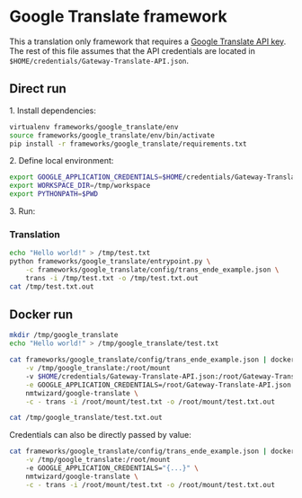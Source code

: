 # Google Translate framework

This a translation only framework that requires a [Google Translate API key](https://cloud.google.com/translate/docs/quickstart). The rest of this file assumes that the API credentials are located in `$HOME/credentials/Gateway-Translate-API.json`.

## Direct run

1\. Install dependencies:

```bash
virtualenv frameworks/google_translate/env
source frameworks/google_translate/env/bin/activate
pip install -r frameworks/google_translate/requirements.txt
```

2\. Define local environment:

```bash
export GOOGLE_APPLICATION_CREDENTIALS=$HOME/credentials/Gateway-Translate-API.json
export WORKSPACE_DIR=/tmp/workspace
export PYTHONPATH=$PWD
```

3\. Run:

### Translation

```bash
echo "Hello world!" > /tmp/test.txt
python frameworks/google_translate/entrypoint.py \
    -c frameworks/google_translate/config/trans_ende_example.json \
    trans -i /tmp/test.txt -o /tmp/test.txt.out
cat /tmp/test.txt.out
```

## Docker run

```bash
mkdir /tmp/google_translate
echo "Hello world!" > /tmp/google_translate/test.txt

cat frameworks/google_translate/config/trans_ende_example.json | docker run -i --rm \
    -v /tmp/google_translate:/root/mount
    -v $HOME/credentials/Gateway-Translate-API.json:/root/Gateway-Translate-API.json \
    -e GOOGLE_APPLICATION_CREDENTIALS=/root/Gateway-Translate-API.json \
    nmtwizard/google-translate \
    -c - trans -i /root/mount/test.txt -o /root/mount/test.txt.out

cat /tmp/google_translate/test.txt.out
```

Credentials can also be directly passed by value:
```bash
cat frameworks/google_translate/config/trans_ende_example.json | docker run -i --rm \
    -v /tmp/google_translate:/root/mount
    -e GOOGLE_APPLICATION_CREDENTIALS="{...}" \
    nmtwizard/google-translate \
    -c - trans -i /root/mount/test.txt -o /root/mount/test.txt.out
```

